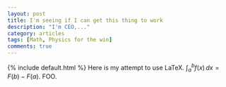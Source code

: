 ```yaml
---
layout: post
title: I'm seeing if I can get this thing to work
description: "I'm CEO,..."
category: articles
tags: [Math, Physics for the win]
comments: true  
---
```


{% include default.html %}
Here is my attempt to use LaTeX.
$\int_a^b f(x) \, dx = F(b)-F(a)$.
FOO.

